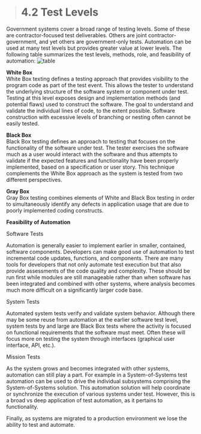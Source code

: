 > # **4.2** Test Levels

Government systems cover a broad range of testing levels. Some of these are contractor-focused test deliverables. Others are joint contractor-government, 
and yet others are government-only tests. Automation can be used at many test levels but provides greater value at lower levels. The following table summarizes 
the test levels, methods, role, and feasibility of automation:
![table](table.jpg)<br/>

**White Box**<br/>
White Box texting defines a testing approach that provides visibility to the program code as part of the test event. This allows the tester to understand the 
underlying structure of the software system or component under test. Testing at this level exposes design and implementation methods (and potential flaws) used 
to construct the software. The goal to understand and validate the individual lines of code, to the extent possible. Software construction with excessive levels 
of branching or nesting often cannot be easily tested.

**Black Box**<br/>
Black Box testing defines an approach to testing that focuses on the functionality of the software under test. The tester exercises the software much as a user 
would interact with the software and thus attempts to validate if the expected features and functionality have been properly implemented, based on a 
specification or user story. This technique complements the White Box approach as the system is tested from two different perspectives.

**Gray Box**<br/>
Gray Box testing combines elements of White and Black Box testing in order to simultaneously identify any defects in application usage that are due to poorly 
implemented coding constructs.

**Feasibility of Automation**

Software Tests

Automation is generally easier to implement earlier in smaller, contained, software components. Developers can make good use of automation to test incremental 
code updates, functions, and components. There are many tools for developers that not only automate test execution but that also provide assessments of the code 
quality and complexity. These should be run first while modules are still manageable rather than when software has been integrated and combined with other systems, 
where analysis becomes much more difficult on a significantly larger code base.

System Tests

Automated system tests verify and validate system behavior. Although there may be some reuse from automation at the earlier software test level, system tests 
by and large are Black Box tests where the activity is focused on functional requirements that the software must meet. Often these will focus more on testing 
the system through interfaces (graphical user interface, API, etc.).

Mission Tests

As the system grows and becomes integrated with other systems, automation can still play a part. For example in a System-of-Systems test automation can be used 
to drive the individual subsystems comprising the System-of-Systems solution. This automation solution will help coordinate or synchronize the execution of various 
systems under test. However, this is a broad vs deep application of test automation, as it pertains to functionality.

Finally, as systems are migrated to a production environment we lose the ability to test and automate.
